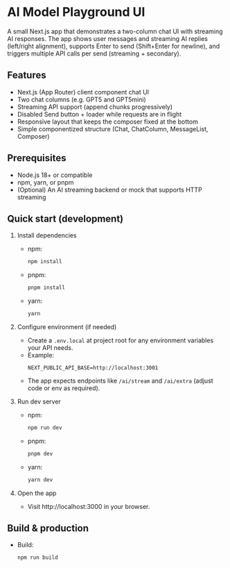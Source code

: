 # AI Model Playground UI

A small Next.js app that demonstrates a two-column chat UI with streaming AI responses. The app shows user messages and streaming AI replies (left/right alignment), supports Enter to send (Shift+Enter for newline), and triggers multiple API calls per send (streaming + secondary).

## Features
- Next.js (App Router) client component chat UI
- Two chat columns (e.g. GPT5 and GPT5mini)
- Streaming API support (append chunks progressively)
- Disabled Send button + loader while requests are in flight
- Responsive layout that keeps the composer fixed at the bottom
- Simple componentized structure (Chat, ChatColumn, MessageList, Composer)

## Prerequisites
- Node.js 18+ or compatible
- npm, yarn, or pnpm
- (Optional) An AI streaming backend or mock that supports HTTP streaming

## Quick start (development)
1. Install dependencies
   - npm:
     ```bash
     npm install
     ```
   - pnpm:
     ```bash
     pnpm install
     ```
   - yarn:
     ```bash
     yarn
     ```

2. Configure environment (if needed)
   - Create a `.env.local` at project root for any environment variables your API needs.
   - Example:
     ```
     NEXT_PUBLIC_API_BASE=http://localhost:3001
     ```
   - The app expects endpoints like `/ai/stream` and `/ai/extra` (adjust code or env as required).

3. Run dev server
   - npm:
     ```bash
     npm run dev
     ```
   - pnpm:
     ```bash
     pnpm dev
     ```
   - yarn:
     ```bash
     yarn dev
     ```

4. Open the app
   - Visit http://localhost:3000 in your browser.

## Build & production
- Build:
  ```bash
  npm run build
  ```